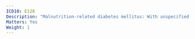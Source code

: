 ```yaml
---
ICD10: E128
Description: "Malnutrition-related diabetes mellitus: With unspecified complications"
Matters: Yes
Weight: 1
---
```

